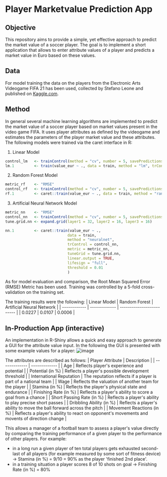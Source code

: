 # Player Marketvalue Prediction App

## Objective
This repository aims to provide a simple, yet effective approach to predict the market value of a soccer player. The goal is to implement a short application that allows to enter attribute values of a player and predicts a market value in Euro based on these values.

## Data
For model training the data on the players from the Electronic Arts Videogame FIFA 21 has been used, collected by Stefano Leone and published on [Kaggle.com](https://www.kaggle.com/datasets/stefanoleone992/fifa-21-complete-player-dataset).

## Method
In general several machine learning algorithms are implemented to predict the market value of a soccer player based on market values present in the video game FIFA. It uses player attributes as defined by the videogame and estimates the parameters of the player market value and these attributes.
The following models were trained via the caret interface in R:
1. Linear Model
```r
control_lm   <- trainControl(method = "cv", number = 5, savePredictions = "all")
lm.1         <- train(value_eur ~ ., data = train, method = "lm", trControl = control_lm)
```
2. Random Forest Model
```r
metric_rf    <- "RMSE"
control_rf   <- trainControl(method = "cv", number = 5, savePredictions = "all")
rf.1         <- caret::train(value_eur ~ ., data = train, method = "ranger", trControl = control_rf, metric = metric_rf)
```

3. Artificial Neural Network Model
```r
metric_nn    <- "RMSE"
control_nn   <- trainControl(method = "cv", number = 5, savePredictions = "all")
tune.grid.nn <- expand.grid(layer1 = 32, layer2 = 16, layer3 = 16)

nn.1         <- caret::train(value_eur ~ .,
                            data = train,
                            method = "neuralnet",
                            trControl = control_nn,
                            metric = metric_nn,
                            tuneGrid = tune.grid.nn,
                            linear.output = TRUE,
                            lifesign = "full",
                            threshold = 0.01
                            )
```

As for model evaluation and comparison, the Root Mean Squared Error (RMSE) Metric has been used. Training was controlled by a 5-fold cross-validation on the training set.

The training results were the following:
| Linear Model | Random Forest | Artificial Neural Network |
| ------------ | ------------- | ------------------------- |
| 0.0227 | 0.0107 | 0.0006 |

## In-Production App (interactive)
An implementation in R-Shiny allows a quick and easy approach to generate a GUI for the attribute value input. In the following the GUI is presented with some example values for a player:
![image](https://github.com/COrthey93/Soccer-Player-Marketvalue-Prediction/assets/69873793/7ffd1476-c392-4309-964b-beeff7322745)

The attributes are described as follows:
| Player Attribute  | Description |
| ------------- | ------------- |
| Age  | Reflects player's experience and potential  |
| Potential (in %)  | Reflects a player's possible development threshold |
| International Reputation | The reputation reflects if a player is part of a national team |
| Wage | Reflects the valuation of another team for the player |
| Stamina (in %) | Reflects the player's physical state and endurance |
| Finishing Rate (in %) | Reflects a player's ability to score a goal from a chance |
| Short Passing Rate (in %) | Reflects a player's ability to play precise short passes |
| Dribbling Ability (in %) | Reflects a player's ability to move the ball forward across the pitch |
| Movement Reactions (in %) | Reflects a player's ability to react on opponent's movements and movents of direction change |

This allows a manager of a football team to assess a player's value directly by comparing the training performance of a given player to the performance of other players. For example:
- in a long run a given player of ten total players gets exhausted second-last of all players (for example measured by some sort of fitness device) -> Stamina (in %) = 9/10 = 90% as the player 'finished 2nd place'.
- in a training situation a player scores 8 of 10 shots on goal -> Finishing Rate (in %) = 80%
